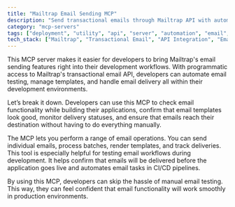 ```yaml
---
title: "Mailtrap Email Sending MCP"
description: "Send transactional emails through Mailtrap API with automated email testing and delivery workflows"
category: "mcp-servers"
tags: ["deployment", "utility", "api", "server", "automation", "email", "testing", "CI/CD"]
tech_stack: ["Mailtrap", "Transactional Email", "API Integration", "Email Testing", "SMTP", "Batch Processing", "Template Management", "Delivery Tracking"]
---
```


This MCP server makes it easier for developers to bring Mailtrap's email sending features right into their development workflows. With programmatic access to Mailtrap's transactional email API, developers can automate email testing, manage templates, and handle email delivery all within their development environments.

Let’s break it down. Developers can use this MCP to check email functionality while building their applications, confirm that email templates look good, monitor delivery statuses, and ensure that emails reach their destination without having to do everything manually.

The MCP lets you perform a range of email operations. You can send individual emails, process batches, render templates, and track deliveries. This tool is especially helpful for testing email workflows during development. It helps confirm that emails will be delivered before the application goes live and automates email tasks in CI/CD pipelines.

By using this MCP, developers can skip the hassle of manual email testing. This way, they can feel confident that email functionality will work smoothly in production environments.